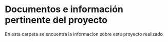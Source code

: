 # Documentos e información pertinente del proyecto
En esta carpeta se encuentra la informacion sobre este proyecto realizado
